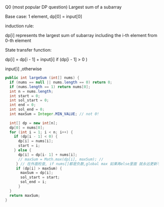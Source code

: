 Q0 (most popular DP question) Largest sum of a subarray

Base case: 1 element, dp[0] = input[0]

induction rule:

dp[i] represents the largest sum of subarray including the i-th element from 0-th element

State transfer function:

dp[i] = dp[i - 1] + input[i] if (dp[i - 1] \> 0 )

 input[i] ,otherwise

```java
public int largeSum (int[] nums) {
  if (nums == null || nums.length == 0) return 0;
  if (nums.length == 1) return nums[0];
  int n = nums.length;
  int start = 0;
  int sol_start = 0;
  int end = 0;
  int sol_end = 0;
  int maxSum = Integer.MIN_VALUE; // not 0!
  
  int[] dp = new int[n];
  dp[0] = nums[0];
  for (int i = 1; i < n; i++) {
    if (dp[i - 1] < 0) {
      dp[i] = nums[i];
      start = i;
    } else {
      dp[i] = dp[i- 1] + nums[i];
      // maxSum = Math.max(dp[i], maxSum); //
     } // 在外面检查, if nums[]都是负数,global max 如果再else里面 就永远更新不了了
     if (dp[i] > maxSum) {
       maxSum = dp[i];
       sol_start = start;
       sol_end = i;
      }
  }
  return maxSum;
}
```